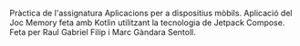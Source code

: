 Pràctica de l'assignatura Aplicacions per a dispositius mòbils.
Aplicació del Joc Memory feta amb Kotlin utilitzant la tecnologia de Jetpack Compose.
Feta per Raul Gabriel Filip i Marc Gàndara Sentoll.
